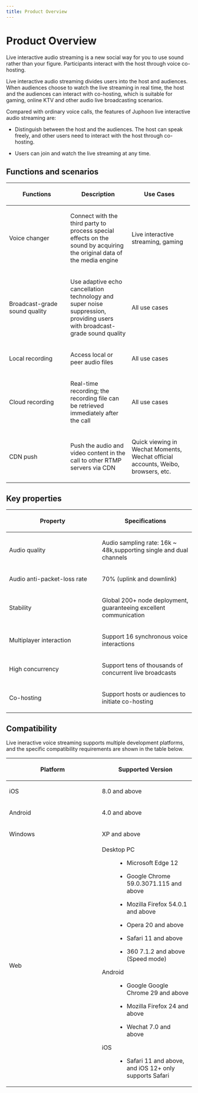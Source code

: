 ```yaml
---
title: Product Overview
---
```

# Product Overview

Live interactive audio streaming is a new social way for you to use
sound rather than your figure. Participants interact with the host
through voice co-hosting.

Live interactive audio streaming divides users into the host and
audiences. When audiences choose to watch the live streaming in real
time, the host and the audiences can interact with co-hosting, which is
suitable for gaming, online KTV and other audio live broadcasting
scenarios.

Compared with ordinary voice calls, the features of Juphoon live
interactive audio streaming are:

- Distinguish between the host and the audiences. The host can speak
    freely, and other users need to interact with the host through
    co-hosting.

- Users can join and watch the live streaming at any time.

## Functions and scenarios

<table style="width:99%;">
<colgroup>
<col style="width: 33%" />
<col style="width: 33%" />
<col style="width: 33%" />
</colgroup>
<thead>
<tr class="header">
<th><p>Functions</p></th>
<th><p>Description</p></th>
<th><p>Use Cases</p></th>
</tr>
</thead>
<tbody>
<tr class="odd">
<td><p>Voice changer</p></td>
<td><p>Connect with the third party to process special effects on the sound by acquiring the original data of the media engine</p></td>
<td><p>Live interactive streaming, gaming</p></td>
</tr>
<tr class="even">
<td><p>Broadcast-grade sound quality</p></td>
<td><p>Use adaptive echo cancellation technology and super noise suppression, providing users with broadcast-grade sound quality</p></td>
<td><p>All use cases</p></td>
</tr>
<tr class="odd">
<td><p>Local recording</p></td>
<td><p>Access local or peer audio files</p></td>
<td><p>All use cases</p></td>
</tr>
<tr class="even">
<td><p>Cloud recording</p></td>
<td><p>Real-time recording; the recording file can be retrieved immediately after the call</p></td>
<td><p>All use cases</p></td>
</tr>
<tr class="odd">
<td><p>CDN push</p></td>
<td><p>Push the audio and video content in the call to other RTMP servers via CDN</p></td>
<td><p>Quick viewing in Wechat Moments, Wechat official accounts, Weibo, browsers, etc.</p></td>
</tr>
</tbody>
</table>

## Key properties

<table>
<colgroup>
<col style="width: 50%" />
<col style="width: 50%" />
</colgroup>
<thead>
<tr class="header">
<th><p>Property</p></th>
<th><p>Specifications</p></th>
</tr>
</thead>
<tbody>
<tr class="odd">
<td><p>Audio quality</p></td>
<td><p>Audio sampling rate: 16k ~ 48k,supporting single and dual channels</p></td>
</tr>
<tr class="even">
<td><p>Audio anti-packet-loss rate</p></td>
<td><p>70% (uplink and downlink)</p></td>
</tr>
<tr class="odd">
<td><p>Stability</p></td>
<td><p>Global 200+ node deployment, guaranteeing excellent communication</p></td>
</tr>
<tr class="even">
<td><p>Multiplayer interaction</p></td>
<td><p>Support 16 synchronous voice interactions</p></td>
</tr>
<tr class="odd">
<td><p>High concurrency</p></td>
<td><p>Support tens of thousands of concurrent live broadcasts</p></td>
</tr>
<tr class="even">
<td><p>Co-hosting</p></td>
<td><p>Support hosts or audiences to initiate co-hosting</p></td>
</tr>
</tbody>
</table>

## Compatibility

Live ineractive voice streaming supports multiple development platforms,
and the specific compatibility requirements are shown in the table
below.

<table>
<colgroup>
<col style="width: 50%" />
<col style="width: 50%" />
</colgroup>
<thead>
<tr class="header">
<th><p>Platform</p></th>
<th><p>Supported Version</p></th>
</tr>
</thead>
<tbody>
<tr class="odd">
<td><p>iOS</p></td>
<td><p>8.0 and above</p></td>
</tr>
<tr class="even">
<td><p>Android</p></td>
<td><p>4.0 and above</p></td>
</tr>
<tr class="odd">
<td><p>Windows</p></td>
<td><p>XP and above</p></td>
</tr>
<tr class="even">
<td><p>Web</p></td>
<td><dl>
<dt>Desktop PC</dt>
<dd><ul>
<li><p>Microsoft Edge 12</p></li>
<li><p>Google Chrome 59.0.3071.115 and above</p></li>
<li><p>Mozilla Firefox 54.0.1 and above</p></li>
<li><p>Opera 20 and above</p></li>
<li><p>Safari 11 and above</p></li>
<li><p>360 7.1.2 and above (Speed mode)</p></li>
</ul>
</dd>
<dt>Android</dt>
<dd><ul>
<li><p>Google Google Chrome 29 and above</p></li>
<li><p>Mozilla Firefox 24 and above</p></li>
<li><p>Wechat 7.0 and above</p></li>
</ul>
</dd>
<dt>iOS</dt>
<dd><ul>
<li><p>Safari 11 and above, and iOS 12+ only supports Safari</p></li>
</ul>
</dd>
</dl></td>
</tr>
</tbody>
</table>
